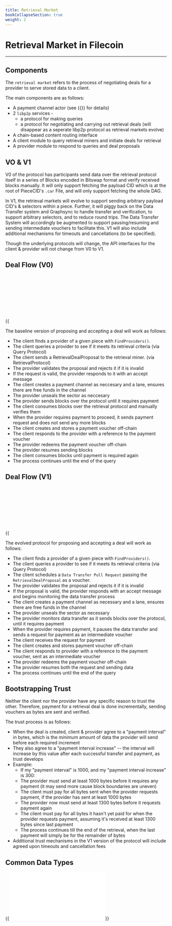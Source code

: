 ```yaml
---
title: Retrieval Market
bookCollapseSection: true
weight: 2
---
```


# Retrieval Market in Filecoin
---

## Components

The `retrieval market` refers to the process of negotiating deals for a provider to serve stored data to a client.

The main components are as follows:

- A payment channel actor (see {{<link payment_channel_actor>}} for details)
- 2 `libp2p` services - 
   - a protocol for making queries
   - a protocol for negotiating and carrying out retrieval deals (will disappear as a seperate libp2p protocol as retrieval markets evolve)
- A chain-based content routing interface
- A client module to query retrieval miners and initiate deals for retrieval
- A provider module to respond to queries and deal proposals

## VO & V1

V0 of the protocol has participants send data over the retrieval protocol itself in a series of Blocks encoded in Bitswap format and verify received blocks manually. It will only support fetching the payload CID which is at the root of PieceCID's `.car` File, and will only support fetching the whole DAG.

In V1, the retrieval markets will evolve to support sending arbitrary payload CID's & selectors within a piece. Further, it will piggy back on the Data Transfer system and Graphsync to handle transfer and verification, to support arbitrary selectors, and to reduce round trips.
The Data Transfer System will accordingly be augmented to support pausing/resuming and sending intermediate vouchers to facilitate this.
V1 will also include additional mechanisms for timeouts and cancellations (to be specified).

Though the underlying protocols will change, the API interfaces for the client & provider will not change from V0 to V1.

## Deal Flow (V0)

{{<svg src="retrieval_flow_v0.mmd.svg" title="Retrieval Flow - V0" >}}

The baseline version of proposing and accepting a deal will work as follows:

- The client finds a provider of a given piece with `FindProviders()`.
- The client queries a provider to see if it meets its retrieval criteria (via Query Protocol)
- The client sends a RetrievalDealProposal to the retrieval miner. (via RetrievalProtocol)
- The provider validates the proposal and rejects it if it is invalid
- If the request is valid, the provider responds to it with an accept message
- The client creates a payment channel as neccesary and a lane, ensures there are free funds in the channel
- The provider unseals the sector as neccesary
- The provider sends blocks over the protocol until it requires payment
- The client consumes blocks over the retrieval protocol and manually verifies them
- When the provider requires payment to proceed, it sends payment request and does not send any more blocks
- The client creates and stores a payment voucher off-chain
- The client responds to the provider with a reference to the payment voucher
- The provider redeems the payment voucher off-chain
- The provider resumes sending blocks
- The client consumes blocks until payment is required again
- The process continues until the end of the query

## Deal Flow (V1)

{{<svg src="retrieval_flow_v1.mmd.svg" title="Retrieval Flow - V1" >}}

The evolved protocol for proposing and accepting a deal will work as follows:

- The client finds a provider of a given piece with `FindProviders()`.
- The client queries a provider to see if it meets its retrieval criteria (via Query Protocol)
- The client schedules a `Data Transfer Pull Request` passing the `RetrievalDealProposal` as a voucher.
- The provider validates the proposal and rejects it if it is invalid
- If the proposal is valid, the provider responds with an accept message and begins monitoring the data transfer process
- The client creates a payment channel as necessary and a lane, ensures there are free funds in the channel
- The provider unseals the sector as necessary
- The provider monitors data transfer as it sends blocks over the protocol, until it requires payment
- When the provider requires payment, it pauses the data transfer and sends a request for payment as an intermediate voucher
- The client receives the request for payment
- The client creates and stores payment voucher off-chain
- The client responds to provider with a reference to the payment voucher, sent as an intermediate voucher
- The provider redeems the payment voucher off-chain
- The provider resumes both the request and sending data
- The process continues until the end of the query

## Bootstrapping Trust

Neither the client nor the provider have any specific reason to trust the other. Therefore, payment for a retrieval deal is done incrementally, sending vouchers as bytes are sent and verified.

The trust process is as follows:
- When the deal is created, client & provider agree to a "payment interval" in bytes, which is the _minimum_ amount of data the provider will send before each required increment
- They also agree to a "payment interval increase" -- the interval will increase by this value after each successful transfer and payment, as trust develops
- Example:
   - If my "payment interval" is 1000, and my "payment interval increase" is 300:
   - The provider must send at least 1000 bytes before it requires any payment (it may send more cause block boundaries are uneven)
   - The client must pay for all bytes sent when the provider requests payment, if the provider has sent at least 1000 bytes
   - The provider now must send at least 1300 bytes before it requests payment again
   - The client must pay for all bytes it hasn't yet paid for when the provider
   requests payment, assuming it's received at least 1300 bytes since last payment
   - The process continues till the end of the retrieval, when the last payment will simply be for the remainder of bytes
- Additional trust mechanisms in the V1 version of the protocol will include agreed upon timeouts and cancellation fees

## Common Data Types

{{<embed src="types.id" lang="go" >}}
